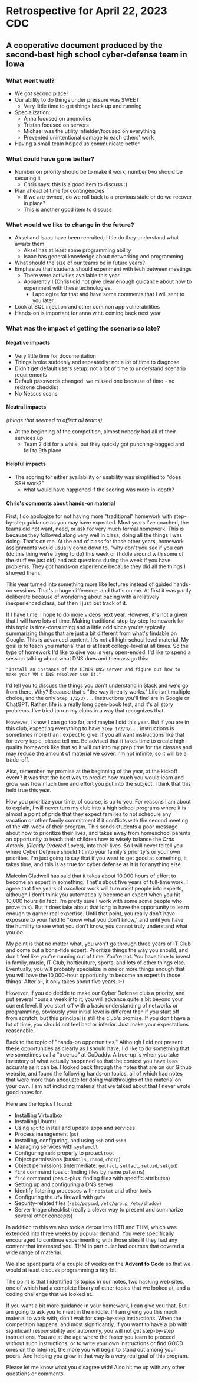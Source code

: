 # Retrospective for April 22, 2023 CDC

## A cooperative document produced by the second-best high school cyber-defense team in Iowa

### What went well?

- We got second place!
- Our ability to do things under pressure was SWEET
  - Very little time to get things back up and running
- Specialization:
  - Anna focused on anomolies
  - Tristan focused on servers
  - Michael was the utility infielder/focused on everything
  - Prevented unintentional damage to each others' work
- Having a small team helped us communicate better

### What could have gone better?

- Number on priority should be to make it work; number two should be securing it
  - Chris says: this is a good item to discuss :)
- Plan ahead of time for contingencies
  - If we are pwned, do we roll back to a previous state or do we recover in place?
  - This is another good item to discuss

### What would we like to change in the future?

- Aksel and Isaac have been recruited; little do they understand what awaits them
  - Aksel has at least some programming ability
  - Isaac has general knowledge about networking and programming
- What should the size of our teams be in future years?
- Emphasize that students should experiment with tech between meetings
  - There were activities available this year
  - Apparently I (Chris) did not give clear enough guidance about how to experiment with these technologies.
    - I apologize for that and have some comments that I will sent to you later.
- Look at SQL injection and other common app vulnerabilities
- Hands-on is important for anna w.r.t. coming back next year

### What was the impact of getting the scenario so late?

#### Negative impacts

- Very little time for documentation
- Things broke suddenly and repeatedly: not a lot of time to diagnose
- Didn't get default users setup: not a lot of time to understand scenario requirements
- Default passwords changed: we missed one because of time - no redzone checklist
- No Nessus scans

#### Neutral impacts

*(things that seemed to affect all teams)*

- At the beginning of the competition, almost nobody had all of their services up
  - Team 2 did for a while, but they quickly got punching-bagged and fell to 9th place

#### Helpful impacts

- The scoring for either availability or usability was simplified to "does SSH work?"
  - what would have happened if the scoring was more in-depth?

#### Chris's comments about hands-on material

First, I do apologize for not having more "traditional" homework with step-by-step guidance as you may have expected. Most years I've coached, the teams did not want, need, or ask for very much formal homework. This is because they followed along very well in class, doing all the things I was doing. That's on me. At the end of class for those other years, homework assignments would usually come down to, "why don't you see if you can (do this thing we're trying to do) this week or (fiddle around with some of the stuff we just did) and ask questions during the week if you have problems. They got hands-on experience because they did all the things I showed them.

This year turned into something more like lectures instead of guided hands-on sessions. That's a huge difference, and that's on me. At first it was partly deliberate because of wondering about pacing with a relatively inexperienced class, but then I just lost track of it.

If I have time, I hope to do more videos next year. However, it's not a given that I will have lots of time. Making traditional step-by-step homework for this topic is time-consuming and a little odd since you're typically summarizing things that are just a bit different from what's findable on Google. This is advanced content. It's not all high-school level material. My goal is to teach you material that is at least college-level at all times. So the type of homework I'd like to give you is very open-ended. I'd like to spend a session talking about what DNS does and then assign this:

    "Install an instance of the BIND9 DNS server and figure out how to make your VM's DNS resolver use it."

I'd tell you to discuss the things you don't understand in Slack and we'd go from there. Why? Because that's "the way it really works." Life isn't multiple choice, and the only `Step 1/2/3/...` instructions you'll find are in Google or ChatGPT. Rather, life is a really long open-book test, and it's all story problems. I've tried to run my clubs in a way that recognizes that.

However, I know I can go too far, and maybe I did this year. But if you are in this club, expecting everything to have `Step 1/2/3/...` instructions is sometimes more than I expect to give. If you all want instructions like that for every topic, please tell me. Be advised that it takes time to create high-quality homework like that so it will cut into my prep time for the classes and may reduce the amount of material we cover. I'm not infinite, so it will be a trade-off.

Also, remember my promise at the beginning of the year, at the kickoff event? It was that the best way to predict how much you would learn and grow was how much time and effort you put into the subject. I think that this held true this year.

How you prioritize your time, of course, is up to you. For reasons I am about to explain, I will never turn my club into a high school programs where it is almost a point of pride that they expect families to not schedule any vacation or other family commitment if it conflicts with the second meeting of the 4th week of their program. This sends students a poor message about how to prioritize their lives, and takes away from homeschool parents an opportunity to teach their children how to wisely balance the _Ordo Amoris_, (_Rightly Ordered Loves_), into their lives. So I will never to tell you where Cyber Defense should fit into your family's priority's or your own priorities. I'm just going to say that if you want to get good at something, it takes time, and this is as true for cyber defense as it is for anything else.

Malcolm Gladwell has said that it takes about 10,000 hours of effort to become an expert in something. That's about five years of full-time work. I agree that five years of *excellent* work will turn most people into experts, although I don't think you automatically become an expert when you hit 10,000 hours (in fact, I'm pretty sure I work with some some people who prove this). But it does take about that long to have the opportunity to learn enough to garner real expertise. Until that point, you really don't have exposure to your field to "know what you don't know," and until you have the humility to see what you don't know, you cannot truly understand what you do.

My point is that no matter what, you won't go through three years of IT Club and come out a bona-fide expert. Prioritize things the way you should, and don't feel like you're running out of time. You're not. You have time to invest in family, music, IT Club, horticulture, sports, and lots of other things else. Eventually, you will probably specialize in one or more things enough that you will have the 10,000-hour opportunity to become an expert in those things. After all, it only takes about five years. :-)

However, if you do decide to make our Cyber Defense club a priority, and put several hours a week into it, you will advance quite a bit beyond your current level. If you start off with a basic understanding of networks or programming, obviously your initial level is different than if you start off from scratch, but this principal is still the club's promise. If you don't have a lot of time, you should not feel bad or inferior. Just make your expectations reasonable.

Back to the topic of "hands-on opportunities." Although I did not present these opportunities as clearly as I should have, I'd like to do something that we sometimes call a "true-up" at GoDaddy. A true-up is when you take inventory of what actually happened so that the context you have is as accurate as it can be. I looked back through the notes that are on our Github website, and found the following hands-on topics, all of which had notes that were more than adequate for doing walkthroughs of the material on your own. I am not including material that we talked about that I never wrote good notes for.

Here are the topics I found:

- Installing Virtualbox
- Installing Ubuntu
- Using `apt` to install and update apps and services
- Process management (`ps`)
- Installing, configuring, and using `ssh` and `sshd`
- Managing services with `systemctl`
- Configuring `sudo` properly to protect root
- Object permissions (basic: `ls`, `chmod`, `chgrp`)
- Object permissions (intermediate: `getfacl`, `setfacl`, `setuid`, `setgid`)
- `find` command (basic: finding files by name patterns)
- `find` command (basic-plus: finding files with specific attributes)
- Setting up and configuring a DNS server
- Identify listening processes with `netstat` and other tools
- Configuring the `ufw` firewall with `gufw`
- Security-related files (`/etc/passwd`, `/etc/group`, `/etc/shadow`)
- Server triage checklist (really a clever way to present and summarize several other concepts)

In addition to this we also took a detour into HTB and THM, which was extended into three weeks by popular demand. You were specifically encouraged to continue experimenting with those sites if they had any content that interested you. THM in particular had courses that covered a wide range of material.

We also spent parts of a couple of weeks on the **Advent fo Code** so that we would at least discuss programming a tiny bit.

The point is that I identified 13 topics in our notes, two hacking web sites, one of which had a complete library of other topics that we looked at, and a coding challenge that we looked at.

If you want a bit more guidance in your homework, I can give you that. But I am going to ask you to meet in the middle. If I am giving you this much material to work with, don't wait for step-by-step instructions. When the competition happens, and most significantly, if you want to have a job with significant responsibility and autonomy, you will not get step-by-step instructions. You are at the age where the faster you learn to proceed without such instructions, or to write your own instructions or find GOOD ones on the Internet, the more you will begin to stand out among your peers. And helping you grow in that way is a very real goal of this program.

Please let me know what you disagree with! Also hit me up with any other questions or comments.
